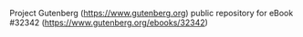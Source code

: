 Project Gutenberg (https://www.gutenberg.org) public repository for eBook #32342 (https://www.gutenberg.org/ebooks/32342)
